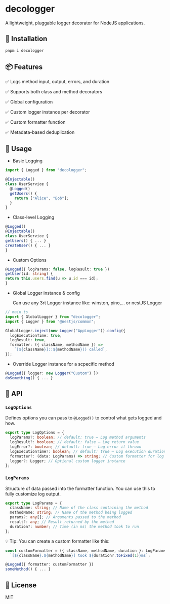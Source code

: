 # decologger

A lightweight, pluggable logger decorator for NodeJS applications.

## 🔧 Installation

```bash
pnpm i decologger
```

## 📦 Features

✅ Logs method input, output, errors, and duration

✅ Supports both class and method decorators

✅ Global configuration

✅ Custom logger instance per decorator

✅ Custom formatter function

✅ Metadata-based deduplication

## 🚀 Usage

- Basic Logging

```ts
import { Logged } from "decologger";

@Injectable()
class UserService {
  @Logged()
  getUsers() {
    return ["Alice", "Bob"];
  }
}
```

- Class-level Logging

```ts
@Logged()
@Injectable()
class UserService {
getUsers() { ... }
createUser() { ... }
}
```

- Custom Options

```ts
@Logged({ logParams: false, logResult: true })
getUser(id: string) {
return this.users.find(u => u.id === id);
}
```

- Global Logger instance & config

  Can use any 3rt Logger instance like: winston, pino,... or nestJS Logger

```ts
// main.ts
import { GlobalLogger } from "decologger";
import { Logger } from "@nestjs/common";

GlobalLogger.inject(new Logger("AppLogger")).config({
  logExecutionTime: true,
  logResult: true,
  formatter: ({ className, methodName }) =>
    `[${className}]::${methodName}() called`,
});
```

- Override Logger instance for a scpecific method

```ts
@Logged({ logger: new Logger("Custom") })
doSomething() { ... }
```

## 🧩 API

### `LogOptions`

Defines options you can pass to `@Logged()` to control what gets logged and how.

```ts
export type LogOptions = {
  logParams?: boolean; // default: true — Log method arguments
  logResult?: boolean; // default: false — Log return value
  logError?: boolean; // default: true — Log error if thrown
  logExecutionTime?: boolean; // default: true — Log execution duration
  formatter?: (data: LogParams) => string; // Custom formatter for log output
  logger?: Logger; // Optional custom logger instance
};
```

### `LogParams`

Structure of data passed into the formatter function. You can use this to fully customize log output.

```ts
export type LogParams = {
  className: string; // Name of the class containing the method
  methodName: string; // Name of the method being logged
  params?: any[]; // Arguments passed to the method
  result?: any; // Result returned by the method
  duration?: number; // Time (in ms) the method took to run
};
```

💡 Tip: You can create a custom formatter like this:

```ts
const customFormatter = ({ className, methodName, duration }: LogParams) =>
  `[${className}.${methodName}] took ${duration?.toFixed(1)}ms`;

@Logged({ formatter: customFormatter })
someMethod() { ... }
```

## 📄 License

MIT
